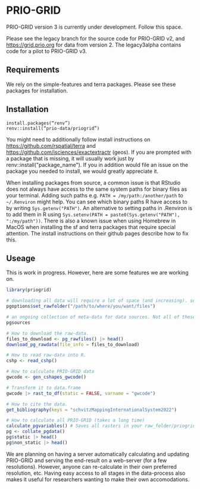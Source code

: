 # PRIO-GRID

PRIO-GRID version 3 is currently under development. Follow this space. 

Please see the legacy branch for the source code for PRIO-GRID v2, and https://grid.prio.org for data from version 2. The legacy3alpha contains code for a pilot to PRIO-GRID v3.

## Requirements

We rely on the simple-features and terra packages. Please see these packages for installation.

## Installation

```
install.packages(“renv”)
renv::install(“prio-data/priogrid”)
```

You might need to additionally follow install instructions on https://github.com/rspatial/terra and https://github.com/isciences/exactextractr (geos). If you are prompted with
a package that is missing, it will usually work just by renv::install("package_name"). If you in addition would file an issue on the package you needed to install, we would greatly
appreciate it.

When installing packages from source, a common issue is that RStudio does not always have access to the same system paths for binary files as your terminal. Adding such paths e.g. `PATH = /my/path:/another/path` to `~/.Renviron` might help. You can see which binary paths R have access to by writing `Sys.getenv("PATH")`. An alternative to setting paths in .Renviron is to add them in R using `Sys.setenv(PATH = paste0(Sys.getenv("PATH"), ":/my/path"))`. There is also a known issue when using Homebrew in MacOS when installing the sf and terra packages that require special attention. The install instructions on their github pages describe how to fix this.

## Useage
This is work in progress. However, here are some features we are working on.

```R
library(priogrid)

# downloading all data will require a lot of space (and increasing). set this to somewhere you have available space.
pgoptions$set_rawfolder("/path/to/where/you/want/files") 

# an ongoing collection of meta-data for data sources. Not all of these are (or will be) incorporated in PRIO-GRID.
pgsources

# How to download the raw-data.
files_to_download <- pg_rawfiles() |> head()
download_pg_rawdata(file_info = files_to_download) 

# How to read raw-data into R.
cshp <- read_cshp()

# How to calculate PRIO-GRID data
gwcode <- gen_cshapes_gwcode()

# Transform it to data.frame
gwcode |> rast_to_df(static = FALSE, varname = "gwcode")

# How to cite the data.
get_bibliography(keys = "schvitzMappingInternationalSystem2022")

# How to calculate all PRIO-GRID (takes a long time)
calculate_pgvariables() # Saves all rasters in your raw_folder/priogrid/version 
pg <- collate_pgdata()
pg$static |> head()
pg$non_static |> head()
```

We are planning on having a server automatically calculating and updating PRIO-GRID and serving the end-result on a web-server (for a few resolutions). However, anyone can re-calculate in their own
preferred resolution, etc. Having easy access to all stages in the data-process also makes it useful for researchers wanting to make their own accomodations.



